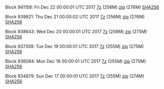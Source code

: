 Block 941158: Fri Dec 22 00:00:01 UTC 2017 [7z](https://transfer.sh/o9Y7x/bootstrap.dat.20171222.7z) (256M) [zip](https://transfer.sh/Gs9bE/bootstrap.dat.20171222.zip) (276M) [SHA256](https://transfer.sh/13v3KT/sha256.txt)

Block 939921: Thu Dec 21 00:00:02 UTC 2017 [7z](https://transfer.sh/rVolZ/bootstrap.dat.20171221.7z) (256M) [zip](https://transfer.sh/v9LfE/bootstrap.dat.20171221.zip) (276M) [SHA256](https://transfer.sh/16jNAb/sha256.txt)

Block 938643: Wed Dec 20 00:00:01 UTC 2017 [7z](https://transfer.sh/Ly5wZ/bootstrap.dat.20171220.7z) (256M) [zip](https://transfer.sh/ye9q4/bootstrap.dat.20171220.zip) (275M) [SHA256](https://transfer.sh/TXSoi/sha256.txt)

Block 937359: Tue Dec 19 00:00:01 UTC 2017 [7z](https://transfer.sh/tW1R6/bootstrap.dat.20171219.7z) (255M) [zip](https://transfer.sh/aVxuV/bootstrap.dat.20171219.zip) (275M) [SHA256](https://transfer.sh/85IFU/sha256.txt)

Block 936084: Mon Dec 18 00:00:01 UTC 2017 [7z](https://transfer.sh/URdkn/bootstrap.dat.20171218.7z) (255M) [zip](https://transfer.sh/tZObS/bootstrap.dat.20171218.zip) (275M) [SHA256](https://transfer.sh/hhzf9/sha256.txt)

Block 934879: Sun Dec 17 00:00:01 UTC 2017 [7z](https://transfer.sh/cW6Ql/bootstrap.dat.20171217.7z) (255M) [zip](https://transfer.sh/EgFjd/bootstrap.dat.20171217.zip) (274M) [SHA256](https://transfer.sh/QmMrl/sha256.txt)
